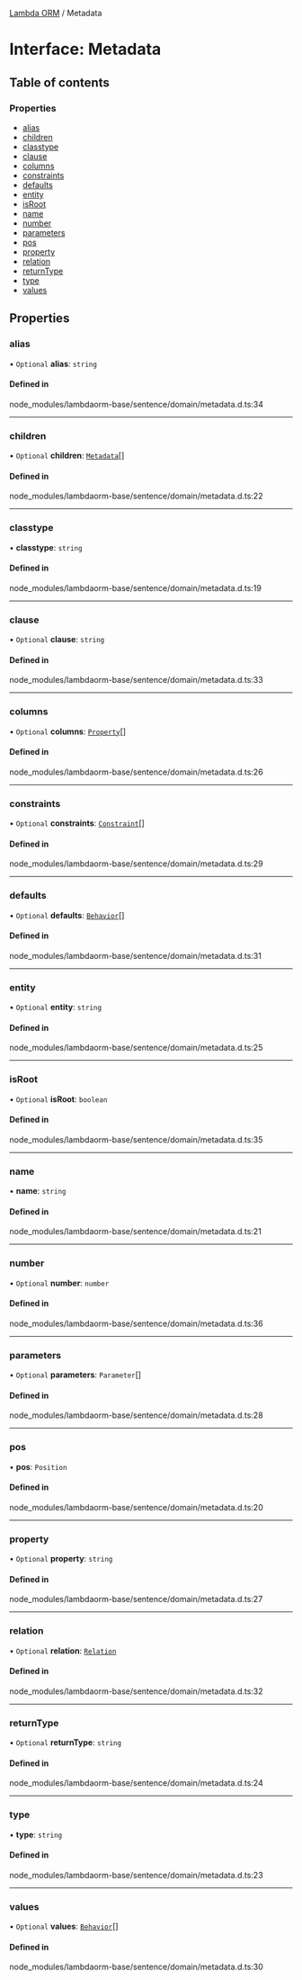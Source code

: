 [Lambda ORM](../README.md) / Metadata

# Interface: Metadata

## Table of contents

### Properties

- [alias](Metadata.md#alias)
- [children](Metadata.md#children)
- [classtype](Metadata.md#classtype)
- [clause](Metadata.md#clause)
- [columns](Metadata.md#columns)
- [constraints](Metadata.md#constraints)
- [defaults](Metadata.md#defaults)
- [entity](Metadata.md#entity)
- [isRoot](Metadata.md#isroot)
- [name](Metadata.md#name)
- [number](Metadata.md#number)
- [parameters](Metadata.md#parameters)
- [pos](Metadata.md#pos)
- [property](Metadata.md#property)
- [relation](Metadata.md#relation)
- [returnType](Metadata.md#returntype)
- [type](Metadata.md#type)
- [values](Metadata.md#values)

## Properties

### alias

• `Optional` **alias**: `string`

#### Defined in

node_modules/lambdaorm-base/sentence/domain/metadata.d.ts:34

___

### children

• `Optional` **children**: [`Metadata`](Metadata.md)[]

#### Defined in

node_modules/lambdaorm-base/sentence/domain/metadata.d.ts:22

___

### classtype

• **classtype**: `string`

#### Defined in

node_modules/lambdaorm-base/sentence/domain/metadata.d.ts:19

___

### clause

• `Optional` **clause**: `string`

#### Defined in

node_modules/lambdaorm-base/sentence/domain/metadata.d.ts:33

___

### columns

• `Optional` **columns**: [`Property`](Property.md)[]

#### Defined in

node_modules/lambdaorm-base/sentence/domain/metadata.d.ts:26

___

### constraints

• `Optional` **constraints**: [`Constraint`](Constraint.md)[]

#### Defined in

node_modules/lambdaorm-base/sentence/domain/metadata.d.ts:29

___

### defaults

• `Optional` **defaults**: [`Behavior`](Behavior.md)[]

#### Defined in

node_modules/lambdaorm-base/sentence/domain/metadata.d.ts:31

___

### entity

• `Optional` **entity**: `string`

#### Defined in

node_modules/lambdaorm-base/sentence/domain/metadata.d.ts:25

___

### isRoot

• `Optional` **isRoot**: `boolean`

#### Defined in

node_modules/lambdaorm-base/sentence/domain/metadata.d.ts:35

___

### name

• **name**: `string`

#### Defined in

node_modules/lambdaorm-base/sentence/domain/metadata.d.ts:21

___

### number

• `Optional` **number**: `number`

#### Defined in

node_modules/lambdaorm-base/sentence/domain/metadata.d.ts:36

___

### parameters

• `Optional` **parameters**: `Parameter`[]

#### Defined in

node_modules/lambdaorm-base/sentence/domain/metadata.d.ts:28

___

### pos

• **pos**: `Position`

#### Defined in

node_modules/lambdaorm-base/sentence/domain/metadata.d.ts:20

___

### property

• `Optional` **property**: `string`

#### Defined in

node_modules/lambdaorm-base/sentence/domain/metadata.d.ts:27

___

### relation

• `Optional` **relation**: [`Relation`](Relation.md)

#### Defined in

node_modules/lambdaorm-base/sentence/domain/metadata.d.ts:32

___

### returnType

• `Optional` **returnType**: `string`

#### Defined in

node_modules/lambdaorm-base/sentence/domain/metadata.d.ts:24

___

### type

• **type**: `string`

#### Defined in

node_modules/lambdaorm-base/sentence/domain/metadata.d.ts:23

___

### values

• `Optional` **values**: [`Behavior`](Behavior.md)[]

#### Defined in

node_modules/lambdaorm-base/sentence/domain/metadata.d.ts:30
